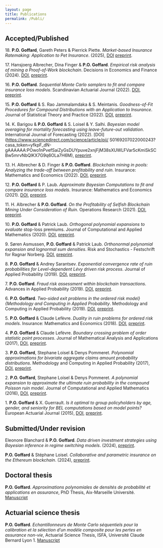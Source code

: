 ```yaml
---
layout: page
title: Publications
permalink: /Publi/
---
```


## Accepted/Published

18\. **P.O. Goffard**, Gareth Peters &  Pierrick Piette. *Market-based Insurance Ratemaking: Application to Pet Insurance*. (2025), [DOI](https://doi.org/10.1017/asb.2025.12) [preprint](https://arxiv.org/abs/2502.04082).

17\. Hansjoerg Albrecher, Dina Finger & **P.O. Goffard**. *Empirical risk analysis of mining a Proof-of-Work blockchain*. Decisions in Economics and Finance (2024). [DOI](https://link.springer.com/article/10.1007/s10203-024-00458-w), [preprint](https://hal.science/hal-04297820).

16\. **P.O. Goffard**. *Sequential Monte Carlo samplers to fit and compare insurance loss models*. Scandinavian Actuarial Journal (2022). [DOI](https://doi.org/10.1080/03461238.2022.2145577), [preprint](https://hal.science/hal-03263471).

15\. **P.O. Goffard** & S. Rao Jammalamdaka & S. Meintanis. *Goodness-of-Fit Procedures for Compound Distributions with an Application to Insurance*. Journal of Statistical Theory and Practice (2022). [DOI](https://link.springer.com/article/10.1007/s42519-022-00276-6), [preprint](https://hal.science/hal-02120870).

14\. K. Barigou & **P.O. Goffard** & S. Loisel & Y. Salhi. *Bayesian model averaging for mortality forecasting using leave-future-out validation*. International Journal of Forecasting (2022). [DOI](https://www.sciencedirect.com/science/article/pii/
S0169207022000243?casa_token=yfkpF_dN-gAAAAAA:POwo1nPvefSaiZyGsDUYpuve2xnjFjM38sXUWLFVar5cKmiSkSCBw5mrvNbQlKX7G9q6OLa7H6M), [preprint](https://hal.science/hal-03175212).

13\. H. Albrecher & D. Finger & **P.O. Goffard**. *Blockchain mining in pools: Analyzing the trade-off between profitability and ruin*. Insurance: Mathematics and Economics (2022). [DOI](https://www.sciencedirect.com/science/article/pii/S016766872200049X), [preprint](https://hal.science/hal-03336851).

12\. **P.O. Goffard** & P. Laub. *Approximate Bayesian Computations to fit and compare insurance loss models*. Insurance: Mathematics and Economics (2021). [DOI](https://www.sciencedirect.com/science/article/pii/S0167668721000998?casa_token=pQF9vRFqHo8AAAAA:oyAbD_NT2wVUKzFk7D2_hvmqGAHq45XFRvTMJu4APLs6ylIUyfpiVjBO_sAeGPoihu5UblQqF_8), [preprint](https://hal.science/hal-02891046).

11\. H. Albrecher & **P.O. Goffard**. *On the Profitability of Selfish Blockchain Mining Under Consideration of Ruin*. Operations Research (2021). [DOI](https://pubsonline.informs.org/doi/abs/10.1287/opre.2021.2169), [preprint](https://hal.science/hal-02649025).

10\. **P.O. Goffard** & Patrick Laub. *Orthogonal polynomial expansions to evaluate*
stop-loss premiums. Journal of Computational and Applied Mathematics (2020). [DOI](https://www.sciencedirect.com/science/article/abs/pii/S0377042719306533), [preprint](https://hal.science/hal-01626545).

9\. Søren Asmussen, **P.O. Goffard** &  Patrick Laub. *Orthonormal polynomial expansion and lognormal sum densities*. Risk and Stochastics - Festschrift for Ragnar Norberg. [DOI](https://doi.org/10.1142/9781786341952_0008), [preprint](https://hal.science/hal-01249930).

8\. **P.O. Goffard** & Andrey Sarantsev. *Exponential convergence rate of ruin probabilities for Level-dependent Lévy driven risk process*. Journal of Applied Probability (2019). [DOI](https://www.cambridge.org/core/journals/journal-of-applied-probability/article/abs/exponential-convergence-rate-of-ruin-probabilities-for-leveldependent-levydriven-risk-processes/840E17B2480AC08C0444EFAC9F648DB8), [preprint](https://hal.science/hal-01612933).


7\. **P.O. Goffard**. *Fraud risk assessment within blockchain transactions*. Advances in Applied Probability (2019). [DOI](https://www.cambridge.org/core/journals/advances-in-applied-probability/article/abs/fraud-risk-assessment-within-blockchain-transactions/DC96574C5098794A8345167F69149A44), [preprint](https://hal.science/hal-01716687).

6\. **P.O. Goffard**. *Two-sided exit problems in the ordered risk model}{Methodology and Computing in Applied Probability*. Methodology and Computing in Applied Probability (2019). [DOI](https://link.springer.com/article/10.1007/s11009-017-9606-z), [preprint](https://hal.science/hal-01528204).

5\. **P.O. Goffard** &  Claude Lefèvre. *Duality in ruin problems for ordered risk 
models*. Insurance: Mathematics and Economics (2018). [DOI](https://www.sciencedirect.com/science/article/pii/S0167668716304863?casa_token=gYN4GnhhsSwAAAAA:1Xrnzk-iExE_6B4FyOwLwR_WueGykXMSO-QtZkO8CiIvGFkxxeDqPQpOI-6t0CoeMo8tID6Tx5o), [preprint](https://hal.science/hal-01398910).

4\. **P.O. Goffard** &  Claude Lefèvre.  *Boundary crossing problem of order statistic point processes*. Journal of Mathematical Analysis and Applications (2017), [DOI](https://www.sciencedirect.com/science/article/pii/S0022247X16306400), [preprint](https://hal.science/hal-01354276).


3\. **P.O. Goffard**, Stephane Loisel &  Denys Pommeret. *Polynomial approximations for 
bivariate aggregate claims amount probability distributions*. Methodology and Computing in Applied Probability (2017), [DOI](https://link.springer.com/article/10.1007/s11009-015-9470-7), [preprint](https://hal.science/hal-01292949).

2\. **P.O. Goffard**, Stephane Loisel &  Denys Pommeret. *A polynomial expansion to approximate the ultimate ruin probability in the compound Poisson ruin model*.
 Journal of Computational and Applied Mathematics (2016), [DOI](https://www.sciencedirect.com/science/article/pii/S0377042715003222), [preprint](https://hal.science/hal-00853680).

1\. **P.O. Goffard** & X. Guerrault. *Is it optimal to group policyholders by age, gender, and seniority for BEL computations based on model points?* European Actuarial Journal (2015), [DOI](https://link.springer.com/article/10.1007/s13385-015-0106-7), [preprint](https://hal.science/hal-01080185).


## Submitted/Under revision



Eleonore Blanchard & **P.O. Goffard**. *Data driven investment strategies using Bayesian
inference in regime switching models*. (2024), [preprint](https://hal.science/hal-04608937).

**P.O. Goffard** & Stéphane Loisel. *Collaborative and parametric insurance on the Ethereum blockchain*. (2024), [preprint](https://arxiv.org/abs/2412.05321).


## Doctoral thesis

**P.O. Goffard**. *Approximations polynomiales de densités de probabilité et applications en assurance*, PhD Thesis, Aix-Marseille Université. [Manuscript](https://www.theses.fr/2015AIXM4026)

## Actuarial science thesis

**P.O. Goffard**. *Echantillonneurs de Monte Carlo séquentiels pour la calibration et la sélection d’un
modèle composite pour les pertes en assurance non-vie*, Actuarial Science Thesis, ISFA, Université Claude Bernard Lyon 1. [Manuscript](https://www.institutdesactuaires.com/se-documenter/memoires/memoires-d-actuariat-4651?id=9966883d1099e45eb49d63cd00093b47)




<!-- ## Non peer-reviewed
* 2016 **P.O. Goffard**, [Polynomial approximations suited for compound distribution: Applications to insurance](/Publications/GoffardPO_SCOR_Paper.pdf), SCOR paper. -->




